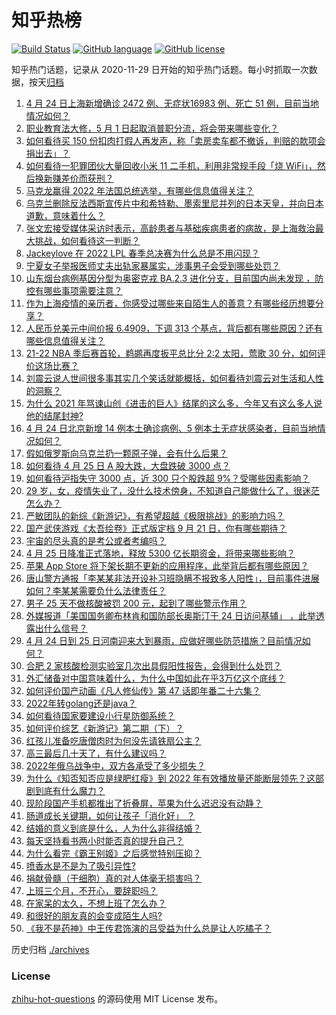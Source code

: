 # 知乎热榜
[![Build Status](https://github.com/ToWeLong/zhihu-hot-questions/workflows/CI/badge.svg)](https://github.com/ToWeLong/zhihu-hot-questions/actions)
[![GitHub language](https://img.shields.io/badge/language-golang-orange.svg)](https://golang.org/)
[![GitHub license](https://img.shields.io/github/license/ToWeLong/zhihu-hot-questions)](https://github.com/ToWeLong/zhihu-hot-questions/blob/main/LICENSE)

知乎热门话题，记录从 2020-11-29 日开始的知乎热门话题。每小时抓取一次数据，按天[归档](./archives)

<!-- BEGIN -->

1. [4 月 24 日上海新增确诊 2472 例、无症状16983 例、死亡 51 例，目前当地情况如何？](https://www.zhihu.com/question/529868526)
1. [职业教育法大修，5 月 1 日起取消普职分流，将会带来哪些变化？](https://www.zhihu.com/question/529272831)
1. [如何看待买 150 份扣肉打假人再发声，称「卖房卖车都不撤诉，判赔的款项会捐出去」？](https://www.zhihu.com/question/529869474)
1. [如何看待一犯罪团伙大量回收小米 11 二手机，利用非常规手段「烧 WiFi」，然后换新赚差价而获刑？](https://www.zhihu.com/question/529778635)
1. [马克龙赢得 2022 年法国总统选举，有哪些信息值得关注？](https://www.zhihu.com/question/529866967)
1. [乌克兰删除反法西斯宣传片中和希特勒、墨索里尼并列的日本天皇，并向日本道歉，意味着什么？](https://www.zhihu.com/question/529868035)
1. [张文宏接受媒体采访时表示，高龄患者与基础疾病患者的病故，是上海救治最大挑战，如何看待这一判断？](https://www.zhihu.com/question/529834467)
1. [Jackeylove 在 2022 LPL 春季总决赛为什么总是不用闪现？](https://www.zhihu.com/question/529655208)
1. [宁夏女子举报医师丈夫出轨家暴属实，涉事男子会受到哪些处罚？](https://www.zhihu.com/question/529751540)
1. [山东烟台病例基因分型为奥密克戎 BA.2.3 进化分支，目前国内尚未发现 ，防控有哪些事项需要注意？](https://www.zhihu.com/question/529883014)
1. [作为上海疫情的亲历者，你感受过哪些来自陌生人的善意？有哪些经历想要分享？](https://www.zhihu.com/question/529198178)
1. [人民币兑美元中间价报 6.4909，下调 313 个基点，背后都有哪些原因？还有哪些信息值得关注？](https://www.zhihu.com/question/529876461)
1. [21-22 NBA 季后赛首轮，鹈鹕再度扳平总比分 2:2 太阳，莺歌 30 分，如何评价这场比赛？](https://www.zhihu.com/question/529874143)
1. [刘震云说人世间很多事其实几个笑话就能概括，如何看待刘震云对生活和人性的洞察？](https://www.zhihu.com/question/529729499)
1. [为什么 2021 年骂谏山创《进击的巨人》结尾的这么多，今年又有这么多人说他的结尾封神?](https://www.zhihu.com/question/523320952)
1. [4 月 24 日北京新增 14 例本土确诊病例、5 例本土无症状感染者，目前当地情况如何？](https://www.zhihu.com/question/529868745)
1. [假如俄罗斯向乌克兰扔一颗原子弹，会有什么后果？](https://www.zhihu.com/question/529560936)
1. [如何看待 4 月 25 日 A 股大跌，大盘跌破 3000 点？](https://www.zhihu.com/question/529884270)
1. [如何看待沪指失守 3000 点，近 300 只个股跌超 9%？受哪些因素影响？](https://www.zhihu.com/question/529914553)
1. [29 岁，女，疫情失业了，没什么技术傍身，不知道自己能做什么了，很迷茫怎么办？](https://www.zhihu.com/question/529385354)
1. [严敏团队的新综《新游记》，有希望超越《极限挑战》的影响力吗？](https://www.zhihu.com/question/496614184)
1. [国产武侠游戏《太吾绘卷》正式版定档 9 月 21 日，你有哪些期待？](https://www.zhihu.com/question/529874527)
1. [宇宙的尽头真的是考公或者考编吗？](https://www.zhihu.com/question/485607435)
1. [4 月 25 日降准正式落地，释放 5300 亿长期资金，将带来哪些影响？](https://www.zhihu.com/question/529899103)
1. [苹果 App Store 将下架长期不更新的应用程序，此举背后都有哪些原因？](https://www.zhihu.com/question/529807498)
1. [唐山警方通报「李某某非法开设补习班隐瞒不报致多人阳性」，目前事件进展如何？李某某需要负什么法律责任？](https://www.zhihu.com/question/529617448)
1. [男子 25 天不做核酸被罚 200 元，起到了哪些警示作用？](https://www.zhihu.com/question/529536647)
1. [外媒报道「美国国务卿布林肯和国防部长奥斯汀于 24 日访问基辅」 ，此举透露出什么信号？](https://www.zhihu.com/question/529727986)
1. [4 月 24 日到 25 日河南迎来大到暴雨，应做好哪些防范措施？目前情况如何？](https://www.zhihu.com/question/529753201)
1. [合肥 2 家核酸检测实验室几次出具假阳性报告，会得到什么处罚？](https://www.zhihu.com/question/529590346)
1. [外汇储备对中国意味着什么，为什么中国如此在乎3万亿这个底线？](https://www.zhihu.com/question/278205206)
1. [如何评价国产动画《凡人修仙传》第 47 话即年番二十六集？](https://www.zhihu.com/question/529721049)
1. [2022年转golang还是java？](https://www.zhihu.com/question/503024283)
1. [如何看待国家要建设小行星防御系统？](https://www.zhihu.com/question/456436648)
1. [如何评价综艺《新游记》第二期（下）？](https://www.zhihu.com/question/529797838)
1. [红孩儿准备吃唐僧肉时为何没先请铁扇公主？](https://www.zhihu.com/question/526278132)
1. [高三最后几十天了，有什么建议吗？](https://www.zhihu.com/question/529786133)
1. [2022年俄乌战争中，双方各承受了多少损失？](https://www.zhihu.com/question/518918189)
1. [为什么《知否知否应是绿肥红瘦》到 2022 年有效播放量还能断层领先？这部剧到底有什么魔力？](https://www.zhihu.com/question/527678422)
1. [现阶段国产手机都推出了折叠屏，苹果为什么迟迟没有动静？](https://www.zhihu.com/question/527512316)
1. [肠道成长关键期，如何让孩子「消化好」 ？](https://www.zhihu.com/question/525039957)
1. [结婚的意义到底是什么，人为什么非得结婚？](https://www.zhihu.com/question/529889384)
1. [每天坚持看书两小时能否真的提升自己？](https://www.zhihu.com/question/451546101)
1. [为什么看完《霸王别姬》之后感觉特别压抑？](https://www.zhihu.com/question/393966198)
1. [喷香水是不是为了吸引异性?](https://www.zhihu.com/question/409214939)
1. [捐献骨髓（干细胞）真的对人体毫无损害吗？](https://www.zhihu.com/question/22248752)
1. [上班三个月，不开心，要辞职吗？](https://www.zhihu.com/question/529534898)
1. [在家呆的太久，不想上班了怎么办？](https://www.zhihu.com/question/521214912)
1. [和很好的朋友真的会变成陌生人吗?](https://www.zhihu.com/question/526576601)
1. [《我不是药神》中王传君饰演的吕受益为什么总是让人吃橘子？](https://www.zhihu.com/question/283997452)

<!-- END -->

历史归档 [./archives](./archives)


### License
[zhihu-hot-questions](https://github.com/towelong/zhihu-hot-questions) 的源码使用 MIT License 发布。